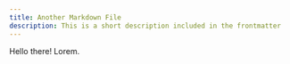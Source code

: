 ```yaml
---
title: Another Markdown File
description: This is a short description included in the frontmatter
---
```


Hello there! Lorem.
